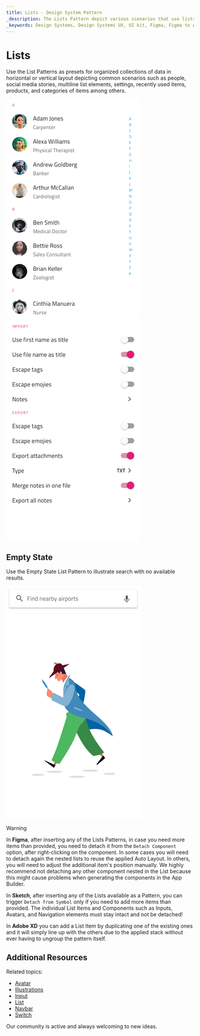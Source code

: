 ```yaml
---
title: Lists - Design System Pattern
_description: The Lists Pattern depict various scenarios that use lists to organize some common collections of information on one or more levels in horizontal and vertical layout.
_keywords: Design Systems, Design Systems UX, UI kit, Figma, Figma to Angular, Export code from Figma, Figma to HTML, Figma UI kits, Sketch, Ignite UI for Angular, Sketch to Angular, Angular, Angular Design System, Export code from Sketch, Design Kits for Angular, Sketch HTML, Sketch to HTML, Sketch UI kits, Adobe XD, Adobe XD to Angular, Export code from Adobe XD, Adobe XD to HTML, Adobe XD UI kits
---
```


# Lists

Use the List Patterns as presets for organized collections of data in horizontal or vertical layout depicting common scenarios such as people, social media stories, multiline list elements, settings, recently used items, products, and categories of items among others.

<img class="responsive-img" src="../images/lists_people.png" srcset="../images/lists_people@2x.png 2x" />
<img class="responsive-img" src="../images/lists_settings.png" srcset="../images/lists_settings@2x.png 2x" />


## Empty State

Use the Empty State List Pattern to illustrate search with no available results.

<img class="responsive-img" src="../images/list_search_cannotfind.png" srcset="../images/list_search_cannotfind@2x.png 2x" />

> [!WARNING]
> In **Figma**, after inserting any of the Lists Patterns, in case you need more items than provided, you need to detach it from the `Detach Component` option, after right-clicking on the component. In some cases you will need to detach again the nested lists to reuse the applied Auto Layout. In others, you will need to adjust the additional item's position manually. We highly recommend not detaching any other component nested in the List because this might cause problems when generating the components in the App Builder.
>
> In **Sketch**, after inserting any of the Lists available as a Pattern, you can trigger `Detach from Symbol` only if you need to add more items than provided. The individual List Items and Components such as Inputs, Avatars, and Navigation elements must stay intact and not be detached!
>
> In **Adobe XD** you can add a List Item by duplicating one of the existing ones and it will simply line up with the others due to the applied stack without ever having to ungroup the pattern itself.

## Additional Resources

Related topics:

- [Avatar](../components/avatar.md)
- [Illustrations](../style/illustrations.md)
- [Input](../components/input.md)
- [List](../components/list.md)
- [Navbar](../components/navbar.md)
- [Switch](../components/switch.md)

Our community is active and always welcoming to new ideas.